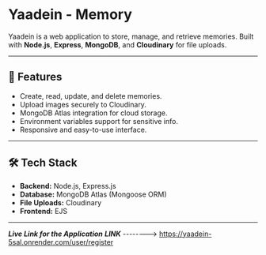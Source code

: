 # Yaadein - Memory

Yaadein is a web application to store, manage, and retrieve memories. Built with **Node.js**, **Express**, **MongoDB**, and **Cloudinary** for file uploads.

---

## 🚀 Features

- Create, read, update, and delete memories.
- Upload images securely to Cloudinary.
- MongoDB Atlas integration for cloud storage.
- Environment variables support for sensitive info.
- Responsive and easy-to-use interface.

---

## 🛠 Tech Stack

- **Backend:** Node.js, Express.js  
- **Database:** MongoDB Atlas (Mongoose ORM)  
- **File Uploads:** Cloudinary  
- **Frontend:** EJS 

---

***Live Link for the Application***
***LINK*** -------->  https://yaadein-5sal.onrender.com/user/register


